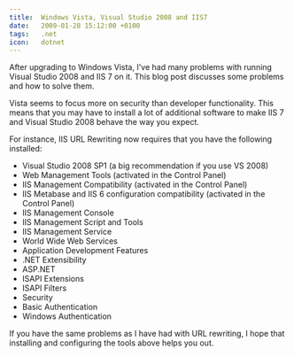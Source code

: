 ```yaml
---
title:  Windows Vista, Visual Studio 2008 and IIS7
date:   2009-01-28 15:12:00 +0100
tags: 	.net
icon:   dotnet
---
```


After upgrading to Windows Vista, I've had many problems with running Visual Studio
2008 and IIS 7 on it. This blog post discusses some problems and how to solve them.

Vista seems to focus more on security than developer functionality. This means that
you may have to install a lot of additional software to make IIS 7 and Visual Studio
2008 behave the way you expect.

For instance, IIS URL Rewriting now requires that you have the following installed:

* Visual Studio 2008 SP1 (a big recommendation if you use VS 2008)
* Web Management Tools (activated in the Control Panel)
* IIS Management Compatibility (activated in the Control Panel)
* IIS Metabase and IIS 6 configuration compatibility (activated in the Control Panel)
* IIS Management Console
* IIS Management Script and Tools
* IIS Management Service
* World Wide Web Services
* Application Development Features
* .NET Extensibility
* ASP.NET
* ISAPI Extensions
* ISAPI Filters
* Security
* Basic Authentication
* Windows Authentication

If you have the same problems as I have had with URL rewriting, I hope that installing
and configuring the tools above helps you out.
